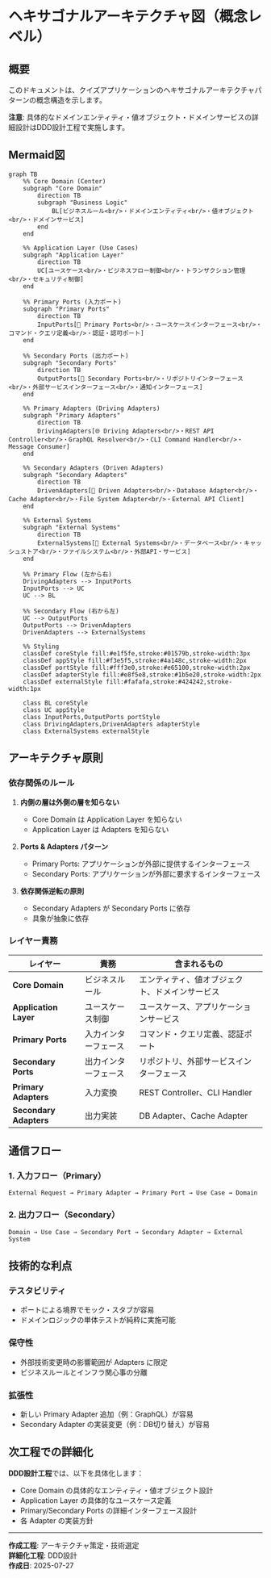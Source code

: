 # ヘキサゴナルアーキテクチャ図（概念レベル）

## 概要

このドキュメントは、クイズアプリケーションのヘキサゴナルアーキテクチャパターンの概念構造を示します。

**注意**: 具体的なドメインエンティティ・値オブジェクト・ドメインサービスの詳細設計はDDD設計工程で実施します。

## Mermaid図

```mermaid
graph TB
    %% Core Domain (Center)
    subgraph "Core Domain"
        direction TB
        subgraph "Business Logic"
            BL[ビジネスルール<br/>・ドメインエンティティ<br/>・値オブジェクト<br/>・ドメインサービス]
        end
    end

    %% Application Layer (Use Cases)
    subgraph "Application Layer"
        direction TB
        UC[ユースケース<br/>・ビジネスフロー制御<br/>・トランザクション管理<br/>・セキュリティ制御]
    end

    %% Primary Ports (入力ポート)
    subgraph "Primary Ports"
        direction TB
        InputPorts[🎯 Primary Ports<br/>・ユースケースインターフェース<br/>・コマンド・クエリ定義<br/>・認証・認可ポート]
    end

    %% Secondary Ports (出力ポート)
    subgraph "Secondary Ports"
        direction TB
        OutputPorts[💾 Secondary Ports<br/>・リポジトリインターフェース<br/>・外部サービスインターフェース<br/>・通知インターフェース]
    end

    %% Primary Adapters (Driving Adapters)
    subgraph "Primary Adapters"
        direction TB
        DrivingAdapters[🌐 Driving Adapters<br/>・REST API Controller<br/>・GraphQL Resolver<br/>・CLI Command Handler<br/>・Message Consumer]
    end

    %% Secondary Adapters (Driven Adapters)
    subgraph "Secondary Adapters"
        direction TB
        DrivenAdapters[📄 Driven Adapters<br/>・Database Adapter<br/>・Cache Adapter<br/>・File System Adapter<br/>・External API Client]
    end

    %% External Systems
    subgraph "External Systems"
        direction TB
        ExternalSystems[🔗 External Systems<br/>・データベース<br/>・キャッシュストア<br/>・ファイルシステム<br/>・外部API・サービス]
    end

    %% Primary Flow (左から右)
    DrivingAdapters --> InputPorts
    InputPorts --> UC
    UC --> BL

    %% Secondary Flow (右から左)
    UC --> OutputPorts
    OutputPorts --> DrivenAdapters
    DrivenAdapters --> ExternalSystems

    %% Styling
    classDef coreStyle fill:#e1f5fe,stroke:#01579b,stroke-width:3px
    classDef appStyle fill:#f3e5f5,stroke:#4a148c,stroke-width:2px
    classDef portStyle fill:#fff3e0,stroke:#e65100,stroke-width:2px
    classDef adapterStyle fill:#e8f5e8,stroke:#1b5e20,stroke-width:2px
    classDef externalStyle fill:#fafafa,stroke:#424242,stroke-width:1px

    class BL coreStyle
    class UC appStyle
    class InputPorts,OutputPorts portStyle
    class DrivingAdapters,DrivenAdapters adapterStyle
    class ExternalSystems externalStyle
```

## アーキテクチャ原則

### 依存関係のルール

1. **内側の層は外側の層を知らない**
   - Core Domain は Application Layer を知らない
   - Application Layer は Adapters を知らない

2. **Ports & Adapters パターン**
   - Primary Ports: アプリケーションが外部に提供するインターフェース
   - Secondary Ports: アプリケーションが外部に要求するインターフェース

3. **依存関係逆転の原則**
   - Secondary Adapters が Secondary Ports に依存
   - 具象が抽象に依存

### レイヤー責務

| レイヤー | 責務 | 含まれるもの |
|---------|------|-------------|
| **Core Domain** | ビジネスルール | エンティティ、値オブジェクト、ドメインサービス |
| **Application Layer** | ユースケース制御 | ユースケース、アプリケーションサービス |
| **Primary Ports** | 入力インターフェース | コマンド・クエリ定義、認証ポート |
| **Secondary Ports** | 出力インターフェース | リポジトリ、外部サービスインターフェース |
| **Primary Adapters** | 入力変換 | REST Controller、CLI Handler |
| **Secondary Adapters** | 出力実装 | DB Adapter、Cache Adapter |

## 通信フロー

### 1. 入力フロー（Primary）

```text
External Request → Primary Adapter → Primary Port → Use Case → Domain
```

### 2. 出力フロー（Secondary）

```text
Domain → Use Case → Secondary Port → Secondary Adapter → External System
```

## 技術的な利点

### テスタビリティ

- ポートによる境界でモック・スタブが容易
- ドメインロジックの単体テストが純粋に実施可能

### 保守性

- 外部技術変更時の影響範囲が Adapters に限定
- ビジネスルールとインフラ関心事の分離

### 拡張性

- 新しい Primary Adapter 追加（例：GraphQL）が容易
- Secondary Adapter の実装変更（例：DB切り替え）が容易

## 次工程での詳細化

**DDD設計工程**では、以下を具体化します：

- Core Domain の具体的なエンティティ・値オブジェクト設計
- Application Layer の具体的なユースケース定義
- Primary/Secondary Ports の詳細インターフェース設計
- 各 Adapter の実装方針

---

**作成工程**: アーキテクチャ策定・技術選定  
**詳細化工程**: DDD設計  
**作成日**: 2025-07-27
